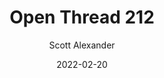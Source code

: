 ---
layout: podcast
title: "Open Thread 212"
author: Scott Alexander
description: https://astralcodexten.substack.com/p/open-thread-212
date: 2022-02-20
length: 897603
duration: 224
guid: open-thread-212
---